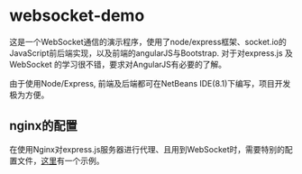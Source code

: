 # websocket-demo

这是一个WebSocket通信的演示程序，使用了node/express框架、socket.io的JavaScript前后端实现，以及前端的angularJS与Bootstrap. 对于对express.js 及 WebSocket 的学习很不错，要求对AngularJS有必要的了解。

由于使用Node/Express, 前端及后端都可在NetBeans IDE(8.1)下编写，项目开发极为方便。

## nginx的配置

在使用Nginx对express.js服务器进行代理、且用到WebSocket时，需要特别的配置文件，[这里](https://github.com/gnu4cn/websocket-demo/blob/master/ws-demo.nginx.example)有一个示例。

